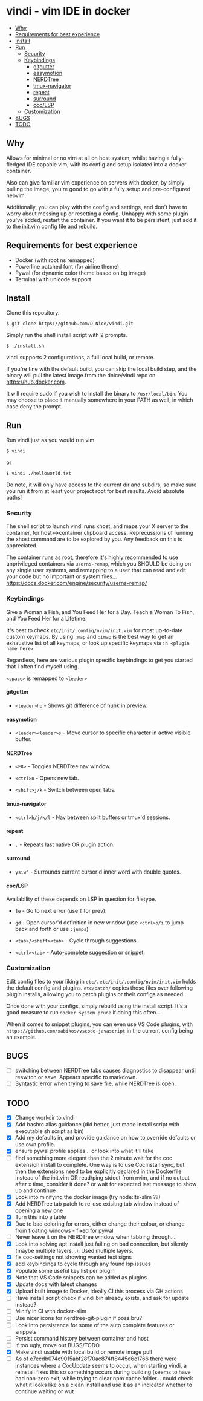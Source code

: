 # vindi - vim IDE in docker

<!-- vim-markdown-toc GFM -->

* [Why](#why)
* [Requirements for best experience](#requirements-for-best-experience)
* [Install](#install)
* [Run](#run)
  * [Security](#security)
  * [Keybindings](#keybindings)
    * [gitgutter](#gitgutter)
    * [easymotion](#easymotion)
    * [NERDTree](#nerdtree)
    * [tmux-navigator](#tmux-navigator)
    * [repeat](#repeat)
    * [surround](#surround)
    * [coc/LSP](#coclsp)
  * [Customization](#customization)
* [BUGS](#bugs)
* [TODO](#todo)

<!-- vim-markdown-toc -->

## Why

Allows for minimal or no vim at all on host system, whilst
having a fully-fledged IDE capable vim, with its config
and setup isolated into a docker container.

Also can give familiar vim experience on servers with docker,
by simply pulling the image, you're good to go with a fully
setup and pre-configured neovim.

Additionally, you can play with the config and settings,
and don't have to worry about messing up or resetting a config.
Unhappy with some plugin you've added, restart the container.
If you want it to be persistent, just add it to the init.vim
config file and rebuild.

## Requirements for best experience

* Docker (with root ns remapped)
* Powerline patched font (for airline theme)
* Pywal (for dynamic color theme based on bg image)
* Terminal with unicode support

## Install

Clone this repository.

`$ git clone https://github.com/D-Nice/vindi.git`

Simply run the shell install script with 2 prompts.

`$ ./install.sh`

vindi supports 2 configurations, a full local build, or remote.

If you're fine with the default build, you can skip the local build
step, and the binary will pull the latest image from the dnice/vindi
repo on <https://hub.docker.com>.

It will require sudo if you wish to
install the binary to `/usr/local/bin`. You may choose to place it
manually somewhere in your PATH as well, in which case deny the prompt.

## Run

Run vindi just as you would run vim.

`$ vindi`

or

`$ vindi ./helloworld.txt`

Do note, it will only have access to the
current dir and subdirs, so make sure you run it from at least your
project root for best results. Avoid absolute paths!

### Security

The shell script to launch vindi runs xhost, and maps your X
server to the container, for host<->container clipboard access.
Reprecussions of running the xhost command are to be explored by you.
Any feedback on this is appreciated.

The container runs as root, therefore it's highly recommended to use
unprivileged containers via `userns-remap`, which you SHOULD be doing
on any single user systems, and remapping to a user that can read
and edit your code but no important or system files...
<https://docs.docker.com/engine/security/userns-remap/>

### Keybindings

Give a Woman a Fish, and You Feed Her for a Day.
Teach a Woman To Fish, and You Feed Her for a Lifetime.

It's best to check `etc/init/.config/nvim/init.vim` for most up-to-date custom
keymaps. By using `:map` and `:imap` is the best way to get an exhaustive list
of all keymaps, or look up specific keymaps via `:h <plugin name here>`

Regardless, here are various plugin specific keybindings to get you started
that I often find myself using.

`<space>` is remapped to `<leader>`

#### gitgutter

* `<leader>hp` - Shows git difference of hunk in preview.

#### easymotion

* `<leader><leader>s` - Move cursor to specific character in active visible buffer.

#### NERDTree

* `<F8>` - Toggles NERDTree nav window.

* `<ctrl>n` - Opens new tab.

* `<shift>j/k` - Switch between open tabs.

#### tmux-navigator

* `<ctrl>h/j/k/l` - Nav between split buffers or tmux'd sessions.

#### repeat

* `.` - Repeats last native OR plugin action.

#### surround

* `ysiw"` - Surrounds current cursor'd inner word with double quotes.

#### coc/LSP

Availability of these depends on LSP in question for filetype.

* `]e` - Go to next error (use `[` for prev).

* `gd` - Open cursor'd definition in new window
(use `<ctrl>o/i` to jump back and forth or use `:jumps`)

* `<tab>/<shift><tab>` - Cycle through suggestions.

* `<ctrl><tab>` - Auto-complete suggestion or snippet.

### Customization

Edit config files to your liking in `etc/`.
`etc/init/.config/nvim/init.vim` holds the default config and plugins.
`etc/patch/` copies those files over following plugin installs, allowing
you to patch plugins or their configs as needed.

Once done with your configs, simply rebuild using the install script.
It's a good measure to run `docker system prune` if doing this often...

When it comes to snippet plugins, you can even use VS Code plugins,
with `https://github.com/xabikos/vscode-javascript` in the current config being
an example.

## BUGS

* [ ] switching between NERDTree tabs causes diagnostics to disappear until
reswitch or save. Appears specific to markdown.
* [ ] Syntastic error when trying to save file, while NERDTree is open.

## TODO

* [x] Change workdir to vindi
* [x] Add bashrc alias guidance (did better, just made install script with
executable sh script as bin)
* [x] Add my defaults in, and provide guidance on how to override defaults or use
own profile.
* [x] ensure pywal profile applies... or look into what it'll take
* [ ] find something more elegant than the 2 minute wait for the coc extension
install to complete.
One way is to use CocInstall sync, but then the extensions need to be
explicitly declared in the
Dockerfile instead of the init.vim
OR read/ping stdout from nvim, and if no output after x time, consider it done?
or wait for expected last message to show up and continue
* [x] Look into minifying the docker image (try node:lts-slim ??)
* [x] Add NERDTree tab patch to re-use exisitng tab window instead of opening a
new one
* [x] Turn this into a table
* [x] Due to bad coloring for errors, either change their colour, or change
from floating windows - fixed for pywal
* [ ] Never leave it on the NERDTree window when tabbing through...
* [x] Look into solving apt install just failing on bad connection,
but silently (maybe multiple layers...). Used multiple layers.
* [x] fix coc-settings not showing wanted text signs
* [x] add keybindings to cycle through any found lsp issues
* [x] Populate some useful key list per plugin
* [x] Note that VS Code snippets can be added as plugins
* [x] Update docs with latest changes
* [x] Upload built image to Docker, ideally CI this process via GH actions
* [ ] Have install script check if vindi bin already exists, and ask for update instead?
* [ ] Minify in CI with docker-slim
* [ ] Use nicer icons for nerdtree-git-plugin if possibru?
* [ ] Look into persistence for some of the auto complete features or snippets
* [ ] Persist command history between container and host
* [ ] If too ugly, move out BUGS/TODO
* [x] Make vindi usable with local build or remote image pull
* [ ] As of e7ecdb074c9015abf28f70ac874ff8445d6c1766 there were instances where a CocUpdate seems to occur, when starting vindi, a reinstall fixes this so something occurs during building (seems to have had non-zero exit, while trying to clear npm cache folder... could check what it looks like on a clean install and use it as an indicator whether to continue waiting or wut
